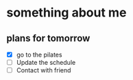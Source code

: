 # something about me
## plans for tomorrow
- [x] go to the pilates
- [ ] Update the schedule
- [ ] Contact with friend
